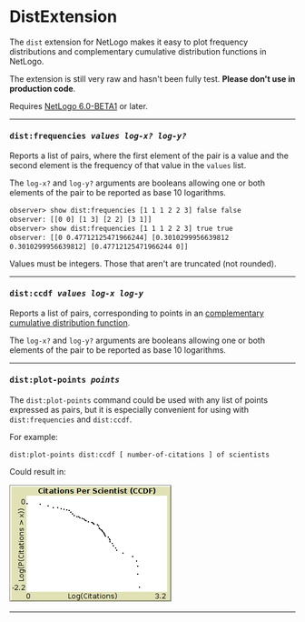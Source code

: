 # DistExtension

The `dist` extension for NetLogo makes it easy to plot frequency distributions and complementary cumulative distribution functions in NetLogo.

The extension is still very raw and hasn't been fully test. **Please don't use in production code**.

Requires [NetLogo 6.0-BETA1](http://ccl.northwestern.edu/netlogo/6.0-BETA1/) or later.

***

#### <tt>dist:frequencies <i>values log-x? log-y?</i></tt>

Reports a list of pairs, where the first element of the pair is a value and the second element is the frequency of that value in the `values` list.

The `log-x?` and `log-y?` arguments are booleans allowing one or both elements of the pair to be reported as base 10 logarithms.

```nlogo
observer> show dist:frequencies [1 1 1 2 2 3] false false
observer: [[0 0] [1 3] [2 2] [3 1]]
observer> show dist:frequencies [1 1 1 2 2 3] true true
observer: [[0 0.47712125471966244] [0.3010299956639812 0.3010299956639812] [0.47712125471966244 0]]
```

Values must be integers. Those that aren't are truncated (not rounded).

***

#### <tt>dist:ccdf <i>values log-x log-y</i></tt>

Reports a list of pairs, corresponding to points in an [complementary cumulative distribution function](https://en.wikipedia.org/wiki/Cumulative_distribution_function#Complementary_cumulative_distribution_function_.28tail_distribution.29).

The `log-x?` and `log-y?` arguments are booleans allowing one or both elements of the pair to be reported as base 10 logarithms.

***

#### <tt>dist:plot-points <i>points</i></tt>

The `dist:plot-points` command could be used with any list of points expressed as pairs, but it is especially convenient for using with `dist:frequencies` and `dist:ccdf`.

For example:

```
dist:plot-points dist:ccdf [ number-of-citations ] of scientists
```

Could result in:

![](ccdf_plot.png "CCDF plot")

***
